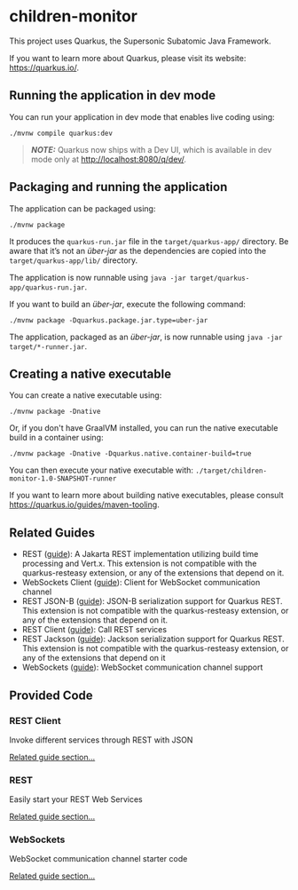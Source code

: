 # children-monitor

This project uses Quarkus, the Supersonic Subatomic Java Framework.

If you want to learn more about Quarkus, please visit its website: <https://quarkus.io/>.

## Running the application in dev mode

You can run your application in dev mode that enables live coding using:

```shell script
./mvnw compile quarkus:dev
```

> **_NOTE:_**  Quarkus now ships with a Dev UI, which is available in dev mode only
> at <http://localhost:8080/q/dev/>.

## Packaging and running the application

The application can be packaged using:

```shell script
./mvnw package
```

It produces the `quarkus-run.jar` file in the `target/quarkus-app/` directory.
Be aware that it’s not an _über-jar_ as the dependencies are copied into the
`target/quarkus-app/lib/` directory.

The application is now runnable using `java -jar target/quarkus-app/quarkus-run.jar`.

If you want to build an _über-jar_, execute the following command:

```shell script
./mvnw package -Dquarkus.package.jar.type=uber-jar
```

The application, packaged as an _über-jar_, is now runnable using `java -jar target/*-runner.jar`.

## Creating a native executable

You can create a native executable using:

```shell script
./mvnw package -Dnative
```

Or, if you don't have GraalVM installed, you can run the native executable build in a container
using:

```shell script
./mvnw package -Dnative -Dquarkus.native.container-build=true
```

You can then execute your native executable with: `./target/children-monitor-1.0-SNAPSHOT-runner`

If you want to learn more about building native executables, please
consult <https://quarkus.io/guides/maven-tooling>.

## Related Guides

- REST ([guide](https://quarkus.io/guides/rest)): A Jakarta REST implementation utilizing build time
  processing and Vert.x. This extension is not compatible with the quarkus-resteasy extension, or
  any of the extensions that depend on it.
- WebSockets Client ([guide](https://quarkus.io/guides/websockets)): Client for WebSocket
  communication channel
- REST JSON-B ([guide](https://quarkus.io/guides/rest#json-serialisation)): JSON-B serialization
  support for Quarkus REST. This extension is not compatible with the quarkus-resteasy extension, or
  any of the extensions that depend on it.
- REST Client ([guide](https://quarkus.io/guides/rest-client)): Call REST services
- REST Jackson ([guide](https://quarkus.io/guides/rest#json-serialisation)): Jackson serialization
  support for Quarkus REST. This extension is not compatible with the quarkus-resteasy extension, or
  any of the extensions that depend on it
- WebSockets ([guide](https://quarkus.io/guides/websockets)): WebSocket communication channel
  support

## Provided Code

### REST Client

Invoke different services through REST with JSON

[Related guide section...](https://quarkus.io/guides/rest-client)

### REST

Easily start your REST Web Services

[Related guide section...](https://quarkus.io/guides/getting-started-reactive#reactive-jax-rs-resources)

### WebSockets

WebSocket communication channel starter code

[Related guide section...](https://quarkus.io/guides/websockets)
